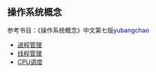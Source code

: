 ## 操作系统概念

参考书目：《操作系统概念》中文第七版<font color="0000ff">yubangchao</font>

+ [进程管理](ProcessManagement.md)
+ [线程管理](ThreadManagement.md)
+ [CPU调度](CpuManagement.md)
